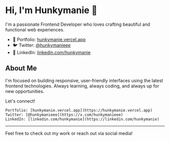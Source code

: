 # Hi, I'm Hunkymanie 👋

I'm a passionate Frontend Developer who loves crafting beautiful and functional web experiences.

- 🚀 Portfolio: [hunkymanie.vercel.app](https://hunkymanie.vercel.app)
- 🐦 Twitter: [@hunkymanieee](https://x.com/hunkymanieee)
- 💼 LinkedIn: [linkedin.com/hunkymanie](https://linkedin.com/hunkymanie)

## About Me

I'm focused on building responsive, user-friendly interfaces using the latest frontend technologies. Always learning, always coding, and always up for new opportunities.

Let's connect!

```
Portfolio: [hunkymanie.vercel.app](https://hunkymanie.vercel.app)  
Twitter: [@hunkymanieee](https://x.com/hunkymanieee)  
LinkedIn: [linkedin.com/hunkymanie](https://linkedin.com/hunkymanie)
```

---

Feel free to check out my work or reach out via social media!